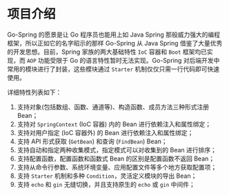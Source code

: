 # 项目介绍

Go-Spring 的愿景是让 Go 程序员也能用上如 Java Spring 那般威力强大的编程框架，所以正如它的名字昭示的那样 Go-Spring 从 Java Spring 借鉴了大量优秀的开发思想。目前，Spring 家族的两大基础特性 `IoC` 容器和 `Boot` 框架均已实现，而 `AOP` 功能受限于 Go 的语言特性暂时无法实现。Go-Spring 对后端开发中常用的模块进行了封装，这些模块通过 `Starter` 机制仅仅只需一行代码即可快速使用。

详细特性列表如下：

1. 支持对象(包括数组、函数、通道等)、构造函数、成员方法三种形式注册 Bean；
2. 支持对 `SpringContext` (IoC 容器) 内的 Bean 进行依赖注入和属性绑定；
3. 支持对用户指定 (IoC 容器外) 的 Bean 进行依赖注入和属性绑定；
4. 支持 API 形式获取 (`GetBean`) 和查询 (`FindBean`) Bean；
5. 支持自动和指定两种收集模式，指定模式可以对收集到的 Bean 进行排序；
6. 支持配置函数，配置函数和函数式 Bean 的区别是配置函数不返回 Bean；
7. 支持从命令行参数、系统环境变量、应用配置文件等多个地方获取配置项；
8. 支持 `Starter` 机制和多种 `Condition`，灵活定义模块的导出 Bean；
9. 支持 `echo` 和 `gin` 无缝切换，并且支持原生的 `echo` 或 `gin` 中间件；